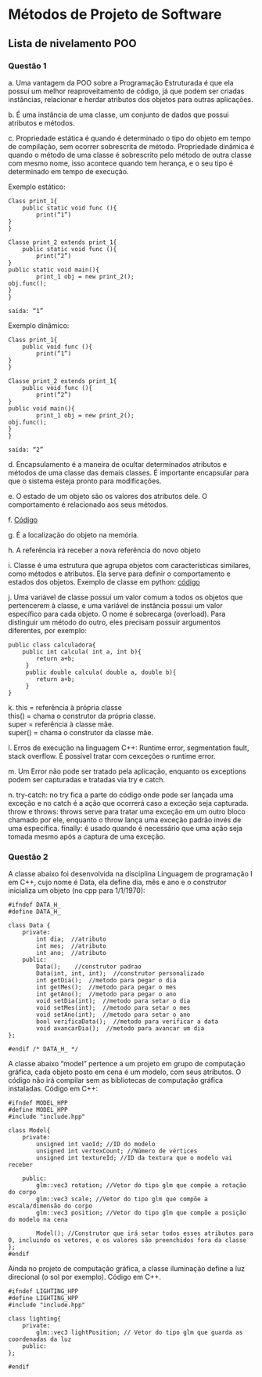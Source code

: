 # Métodos de Projeto de Software
## Lista de nivelamento POO

### Questão 1

a. Uma vantagem da POO sobre a Programação Estruturada é que ela possui um melhor reaproveitamento de código, já que podem ser criadas instâncias, relacionar e herdar atributos dos objetos para outras aplicações.

b. É uma instância de uma classe, um conjunto de dados que possui atributos e métodos.

c. Propriedade estática é quando é determinado o tipo do objeto em tempo de compilação, sem ocorrer sobrescrita de método. Propriedade dinâmica é quando o método de uma classe é sobrescrito pelo método de outra classe com mesmo nome, isso acontece quando tem herança, e o seu tipo é determinado em tempo de execução.

Exemplo estático:

	Class print_1{
		public static void func (){
			print(“1”)
	}
	}

	Classe print_2 extends print_1{
		public static void func (){
			print(“2”)
	}
	public static void main(){
			print_1 obj = new print_2();
	obj.func();
	}
	}

	saída: “1”

Exemplo dinâmico:

	Class print_1{
		public void func (){
			print(“1”)
	}
	}

	Classe print_2 extends print_1{
		public void func (){
			print(“2”)
	}
	public void main(){
			print_1 obj = new print_2();
	obj.func();
	}
	}

	saída: “2”

d. Encapsulamento é a maneira de ocultar determinados atributos e métodos de uma classe das demais classes. É importante encapsular para que o sistema esteja pronto para modificações.

e. O estado de um objeto são os valores dos atributos dele. O comportamento é relacionado aos seus métodos.

f.  [Código](https://github.com/caiovictors/Metodos-de-Projetos-de-Software/blob/master/Lista%201/codigo_class.py)

g. É a localização do objeto na memória.

h. A referência irá receber a nova referência do novo objeto

i. Classe é uma estrutura que agrupa objetos com características similares, como métodos e atributos. Ela serve para definir o comportamento e estados dos objetos. Exemplo de classe em python: [código](https://github.com/caiovictors/Metodos-de-Projetos-de-Software/blob/master/Lista%201/codigo_class.py)

j. Uma variável de classe possui um valor comum a todos os objetos que pertencerem à classe, e uma variável de instância possui um valor específico para cada objeto. O nome é sobrecarga (overload). Para distinguir um método do outro, eles precisam possuir argumentos diferentes, por exemplo:

	public class calculadora{
		public int calcula( int a, int b){
		    return a+b;
		 }
		 public double calcula( double a, double b){
		    return a+b;
		 }
	}

k. this = referência à própria classe </br>
this() = chama o construtor da própria classe. </br>
super = referência à classe mãe. </br>
super() = chama o construtor da classe mãe. </br>

l. Erros de execução na linguagem C++: Runtime error, segmentation fault, stack overflow. É possível tratar com cexceções o runtime error.

m. Um Error não pode ser tratado pela aplicação, enquanto os exceptions podem ser capturadas e tratadas via try e catch.

n. try-catch: no try fica a parte do código onde pode ser lançada uma exceção e no catch é a ação que ocorrerá caso a exceção seja capturada.
throw e throws: throws serve para tratar uma exceção em um outro bloco chamado por ele, enquanto o throw lança uma exceção padrão invés de uma específica.
finally: é usado quando é necessário que uma ação seja tomada mesmo após a captura de uma exceção.

### Questão 2
A classe abaixo foi desenvolvida na disciplina Linguagem de programação I em C++, cujo nome é Data, ela define dia, mês e ano e o construtor inicializa um objeto (no cpp para 1/1/1970): 

	#ifndef DATA_H_
	#define DATA_H_

	class Data {
		private:      
			int dia;  //atributo
			int mes;  //atributo
			int ano;  //atributo
		public:
			Data();    //construtor padrao
			Data(int, int, int);  //construtor personalizado
			int getDia();  //metodo para pegar o dia
			int getMes();  //metodo para pegar o mes
			int getAno();  //metodo para pegar o ano
			void setDia(int);  //metodo para setar o dia
			void setMes(int);  //metodo para setar o mes
			void setAno(int);  //metodo para setar o ano
			bool verificaData();  //metodo para verificar a data
			void avancarDia();  //metodo para avancar um dia
	};

	#endif /* DATA_H_ */

A classe abaixo “model” pertence a um projeto em grupo de computação gráfica, cada objeto posto em cena é um modelo, com seus atributos. O código não irá compilar sem as bibliotecas de computação gráfica instaladas. Código em C++:
	
	#ifndef MODEL_HPP
	#define MODEL_HPP
	#include "include.hpp"

	class Model{
		private:
		    unsigned int vaoId; //ID do modelo
		    unsigned int vertexCount; //Número de vértices
		    unsigned int textureId; //ID da textura que o modelo vai receber

		public:
		    glm::vec3 rotation; //Vetor do tipo glm que compõe a rotação do corpo
		    glm::vec3 scale; //Vetor do tipo glm que compõe a escala/dimensão do corpo
		    glm::vec3 position; //Vetor do tipo glm que compõe a posição do modelo na cena

		    Model(); //Construtor que irá setar todos esses atributos para 0, incluindo os vetores, e os valores são preenchidos fora da classe
	};
	#endif

Ainda no projeto de computação gráfica, a classe iluminação define a luz direcional (o sol por exemplo). Código em C++.

	#ifndef LIGHTING_HPP
	#define LIGHTING_HPP
	#include "include.hpp"
	
	class lighting{
		private:
		    glm::vec3 lightPosition; // Vetor do tipo glm que guarda as coordenadas da luz
		public:
	};

	#endif

